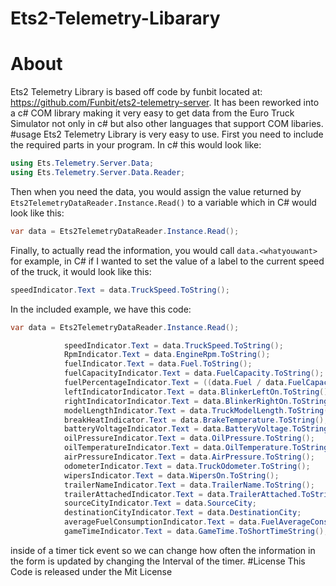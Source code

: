 # Ets2-Telemetry-Libarary
# About
Ets2 Telemetry Library is based off code by funbit located at: https://github.com/Funbit/ets2-telemetry-server. It has been reworked into a c# COM library making it very easy to get data from the Euro Truck Simulator not only in c# but also other languages that support COM libaries.
#usage
Ets2 Telemetry Library is very easy to use. First you need to include the required parts in your program. In c# this would look like:
```c#
using Ets.Telemetry.Server.Data;
using Ets.Telemetry.Server.Data.Reader;
```

Then when you need the data, you would assign the value returned by ```Ets2TelemetryDataReader.Instance.Read()``` to a variable which in C# would look like this:
```c#
var data = Ets2TelemetryDataReader.Instance.Read();
```

Finally, to actually read the information, you would call `data.<whatyouwant>` for example, in C# if I wanted to set the value of a label to the current speed of the truck, it would look like this:
```c#
speedIndicator.Text = data.TruckSpeed.ToString();
```

In the included example, we have this code:
```c#
var data = Ets2TelemetryDataReader.Instance.Read();

            speedIndicator.Text = data.TruckSpeed.ToString();
            RpmIndicator.Text = data.EngineRpm.ToString();
            fuelIndicator.Text = data.Fuel.ToString();
            fuelCapacityIndicator.Text = data.FuelCapacity.ToString();
            fuelPercentageIndicator.Text = ((data.Fuel / data.FuelCapacity) * 100).ToString();
            leftIndicatorIndicator.Text = data.BlinkerLeftOn.ToString();
            rightIndicatorIndicator.Text = data.BlinkerRightOn.ToString();
            modelLengthIndicator.Text = data.TruckModelLength.ToString();
            breakHeatIndicator.Text = data.BrakeTemperature.ToString();
            batteryVoltageIndicator.Text = data.BatteryVoltage.ToString();
            oilPressureIndicator.Text = data.OilPressure.ToString();
            oilTemperatureIndicator.Text = data.OilTemperature.ToString();
            airPressureIndicator.Text = data.AirPressure.ToString();
            odometerIndicator.Text = data.TruckOdometer.ToString();
            wipersIndicator.Text = data.WipersOn.ToString();
            trailerNameIndicator.Text = data.TrailerName.ToString();
            trailerAttachedIndicator.Text = data.TrailerAttached.ToString();
            sourceCityIndicator.Text = data.SourceCity;
            destinationCityIndicator.Text = data.DestinationCity;
            averageFuelConsumptionIndicator.Text = data.FuelAverageConsumption.ToString();
            gameTimeIndicator.Text = data.GameTime.ToShortTimeString();
```

inside of a timer tick event so we can change how often the information in the form is updated by changing the Interval of the timer.
#License
This Code is released under the Mit License
